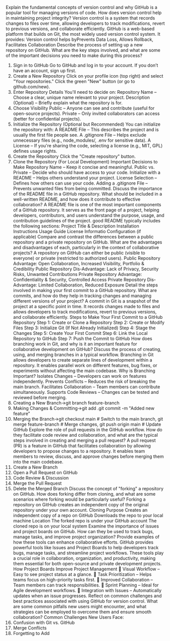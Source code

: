 Explain the fundamental concepts of version control and why GitHub is a popular tool for managing versions of code. How does version control help in maintaining project integrity?
Version control is a system that records changes to files over time, allowing developers to track modifications, revert to previous versions, and collaborate efficiently. GitHub is a web-based platform that builds on Git, the most widely used version control system. It provides: Version control helps byPrevents Data Loss, Allows Rollback, Facilitates Collaboration
Describe the process of setting up a new repository on GitHub. What are the key steps involved, and what are some of the important decisions you need to make during this process?
1.	Sign in to GitHub Go to GitHub and log in to your account. If you don’t have an account, sign up first.
2.	Create a New Repository Click on your profile icon (top right) and select "Your repositories." Click the green "New" button (or go to github.com/new).
3.	Enter Repository Details You'll need to decide on: Repository Name – Choose a clear, unique name relevant to your project. Description (Optional) – Briefly explain what the repository is for.
4.	Choose Visibility Public – Anyone can see and contribute (useful for open-source projects). Private – Only invited collaborators can access (better for confidential projects).
5.	Initialize the Repository (Optional but Recommended) You can initialize the repository with: A README File – This describes the project and is usually the first file people see. A .gitignore File – Helps exclude unnecessary files (e.g., node_modules/, .env for sensitive data). A License – If you're sharing the code, selecting a license (e.g., MIT, GPL) defines usage rights.
6.	Create the Repository Click the "Create repository" button.
7.	Clone the Repository (For Local Development) Important Decisions to Make Repository Name – Keep it concise and meaningful. Public vs. Private – Decide who should have access to your code. Initialize with a README – Helps others understand your project. License Selection – Defines how others can use your code. Adding a .gitignore File – Prevents unwanted files from being committed.
Discuss the importance of the README file in a GitHub repository. What should be included in a well-written README, and how does it contribute to effective collaboration?
A README file is one of the most important components of a GitHub repository. It serves as the front page of a project, helping developers, contributors, and users understand the purpose, usage, and contribution guidelines of the project. good README typically includes the following sections: Project Title & Description Installation Instructions Usage Guide License Informatio Configuration (if applicable)
Compare and contrast the differences between a public repository and a private repository on GitHub. What are the advantages and disadvantages of each, particularly in the context of collaborative projects?
A repository on GitHub can either be public (visible to everyone) or private (restricted to authorized users). Public Repository Advantage: Open Collaboration, Increased Visibility, Portfolio & Credibility Public Repository Dis-Advantage: Lack of Privacy, Security Risks, Unwanted Contributions Private Repository Advantage: Confidentiality & Security, Controlled Access Private Repository Dis-Advantage: Limited Collaboration, Reduced Exposure
Detail the steps involved in making your first commit to a GitHub repository. What are commits, and how do they help in tracking changes and managing different versions of your project?
A commit in Git is a snapshot of the project at a specific point in time. It records changes made to files and allows developers to track modifications, revert to previous versions, and collaborate efficiently. Steps to Make Your First Commit to a GitHub Repository Step 1: Create or Clone a Repository Step 2: Create or Modify Files Step 3: Initialize Git (If Not Already Initialized) Step 4: Stage the Changes Step 5: Create Your First Commit Step 6: Link the Local Repository to GitHub Step 7: Push the Commit to GitHub
How does branching work in Git, and why is it an important feature for collaborative development on GitHub? Discuss the process of creating, using, and merging branches in a typical workflow.
Branching in Git allows developers to create separate lines of development within a repository. It enables parallel work on different features, bug fixes, or experiments without affecting the main codebase. Why is Branching Important? Isolates Changes – Developers can work on features independently. Prevents Conflicts – Reduces the risk of breaking the main branch. Facilitates Collaboration – Team members can contribute simultaneously. Supports Code Reviews – Changes can be tested and reviewed before merging.
1.	Creating a New Branch->git branch feature-branch
2.	Making Changes & Committing->git add .git commit -m "Added new feature"
3.	Merging the Branch->git checkout main # Switch to the main branch, git merge feature-branch # Merge changes, git push origin main # Update GitHub
Explore the role of pull requests in the GitHub workflow. How do they facilitate code review and collaboration, and what are the typical steps involved in creating and merging a pull request?
A pull request (PR) is a feature in GitHub that facilitates collaboration by allowing developers to propose changes to a repository. It enables team members to review, discuss, and approve changes before merging them into the main codebase.
1.	Create a New Branch
2.	Open a Pull Request on GitHub
3.	Code Review & Discussion
4.	Merge the Pull Request
5.	Delete the Merged Branch
Discuss the concept of "forking" a repository on GitHub. How does forking differ from cloning, and what are some scenarios where forking would be particularly useful?
Forking a repository on GitHub creates an independent copy of the original repository under your own account. Cloning Purpose Creates an independent copy of a repo on GitHub Downloads the repo to your local machine Location The forked repo is under your GitHub account The cloned repo is on your local system
Examine the importance of issues and project boards on GitHub. How can they be used to track bugs, manage tasks, and improve project organization? Provide examples of how these tools can enhance collaborative efforts.
GitHub provides powerful tools like Issues and Project Boards to help developers track bugs, manage tasks, and streamline project workflows. These tools play a crucial role in collaboration, organization, and productivity, making them essential for both open-source and private development projects. How Project Boards Improve Project Management 🔹 Visual Workflow – Easy to see project status at a glance. 🔹 Task Prioritization – Helps teams focus on high-priority tasks first. 🔹 Improved Collaboration – Team members can track responsibilities. 🔹 Sprint Planning – Ideal for Agile development workflows. 🔹 Integration with Issues – Automatically updates when an issue progresses.
Reflect on common challenges and best practices associated with using GitHub for version control. What are some common pitfalls new users might encounter, and what strategies can be employed to overcome them and ensure smooth collaboration?
Common Challenges New Users Face:
1.	Confusion with Git vs. GitHub
2.	Merge Conflicts
3.	Forgetting to Add
